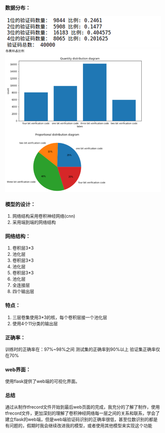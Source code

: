 ### 数据分布： 

![](https://github.com/m-L-0/17b-LiShuHang-2015/blob/master/CaptchaRecognition/static/QQ%E6%88%AA%E5%9B%BE20180109143628.png)![](https://github.com/m-L-0/17b-LiShuHang-2015/blob/master/CaptchaRecognition/static/QQ%E6%88%AA%E5%9B%BE20180109143652.png)

### 模型的设计：
1. 网络结构采用卷积神经网络(cnn)
2. 采用端到端的网络结构 

### 网络结构：
1. 卷积层3*3 
2. 池化层 
3. 卷积层3*3 
4. 池化层 
5. 卷积层3*3 
6. 池化层 
7. 全连接层 
8. 四个输出层 

### 特点：
1. 三层卷集使用3*3的核，每个卷积层接一个池化层
2. 使用4个11分类的输出层

### 正确率：
训练时的正确率在：97%~98%之间 
测试集的正确率到90%以上
验证集正确率仅在70%

### web界面：
使用flask提供了web端的可视化界面。

### 总结
通过从制作tfrecord文件开始到最后web页面的完成，我充分的了解了制作，使用tfrecord文件，更加深刻的理解了卷积神经网络每一层之间的关系和联系，学会了建立flask的web端，但是web端验证码识别的正确率很低，甚至位数识别的都是有问题的，假期时我会继续改进我的模型，或者使用其他模型来实现这个功能
